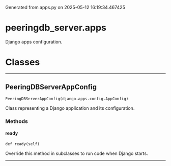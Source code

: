Generated from apps.py on 2025-05-12 16:19:34.467425

# peeringdb_server.apps

Django apps configuration.

# Classes
---

## PeeringDBServerAppConfig

```
PeeringDBServerAppConfig(django.apps.config.AppConfig)
```

Class representing a Django application and its configuration.


### Methods

#### ready
`def ready(self)`

Override this method in subclasses to run code when Django starts.

---
